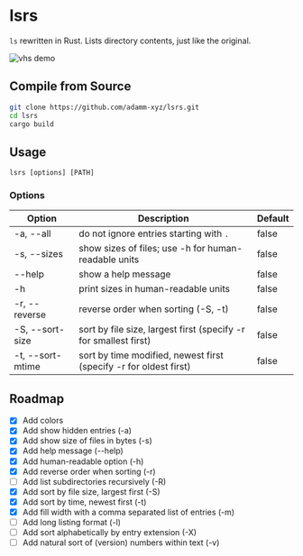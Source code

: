 # lsrs

`ls` rewritten in Rust. Lists directory contents, just like the original.

![vhs demo](https://raw.githubusercontent.com/adamm-xyz/lsrs/refs/heads/main/demo.gif)

## Compile from Source

```sh
git clone https://github.com/adamm-xyz/lsrs.git
cd lsrs
cargo build
```

## Usage

`lsrs [options] [PATH]`

### Options

| Option           | Description                                                       | Default |
| ---------------- | ----------------------------------------------------------------- | ------- |
| -a, --all        | do not ignore entries starting with `.`                           | false   |
| -s, --sizes      | show sizes of files; use -h for human-readable units              | false   |
| --help           | show a help message                                              | false   |
| -h               | print sizes in human-readable units                               | false   |
| -r, --reverse    | reverse order when sorting (-S, -t)                               | false   |
| -S, --sort-size  | sort by file size, largest first (specify -r for smallest first)  | false   |
| -t, --sort-mtime | sort by time modified, newest first (specify -r for oldest first) | false   |

## Roadmap

- [x] Add colors
- [x] Add show hidden entries (-a)
- [x] Add show size of files in bytes (-s)
- [x] Add help message (--help)
- [x] Add human-readable option (-h)
- [x] Add reverse order when sorting (-r)
- [ ] Add list subdirectories recursively (-R)
- [x] Add sort by file size, largest first (-S)
- [x] Add sort by time, newest first (-t)
- [x] Add fill width with a comma separated list of entries (-m)
- [ ] Add long listing format (-l)
- [ ] Add sort alphabetically by entry extension (-X)
- [ ] Add natural sort of (version) numbers within text (-v)

